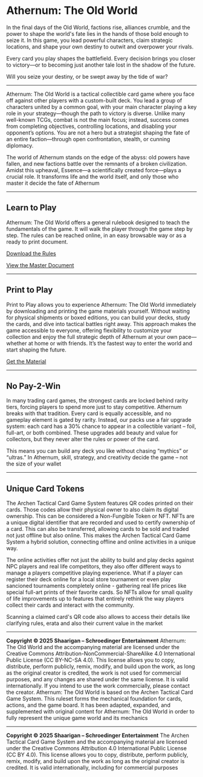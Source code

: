 # Athernum: The Old World

In the final days of the Old World, factions rise, alliances crumble, and the power to shape the world's fate lies in the hands of those bold enough to seize it. In this game, you lead powerful characters, claim strategic locations, and shape your own destiny to outwit and overpower your rivals.

Every card you play shapes the battlefield. Every decision brings you closer to victory—or to becoming just another tale lost in the shadow of the future.

Will you seize your destiny, or be swept away by the tide of war?

<hr/>

Athernum: The Old World is a tactical collectible card game where you face off against other players with a custom-built deck. You lead a group of characters united by a common goal, with your main character playing a key role in your strategy—though the path to victory is diverse. Unlike many well-known TCGs, combat is not the main focus; instead, success comes from completing objectives, controlling locations, and disabling your opponent’s options. You are not a hero but a strategist shaping the fate of an entire faction—through open confrontation, stealth, or cunning diplomacy.

The world of Athernum stands on the edge of the abyss: old powers have fallen, and new factions battle over the remnants of a broken civilization. Amidst this upheaval, Essence—a scientifically created force—plays a crucial role. It transforms life and the world itself, and only those who master it decide the fate of Athernum

<hr/>

## Learn to Play

Athernum: The Old World offers a general rulebook designed to teach the fundamentals of the game. It will walk the player through the game step by step. The rules can be reached online, in an easy browsable way or as a ready to print document.

[Download the Rules](https://github.com/SchroedingerEntertainment/Athernum-The-Old-World/tree/main/Rulebooks)

[View the Master Document](https://raw.githubusercontent.com/SchroedingerEntertainment/Athernum-The-Old-World/main/Athernum%20-%20The%20Old%20World%20Comprehensive%20Rules.pdf
)

<hr/>

## Print to Play

Print to Play allows you to experience Athernum: The Old World immediately by downloading and printing the game materials yourself. Without waiting for physical shipments or boxed editions, you can build your decks, study the cards, and dive into tactical battles right away. This approach makes the game accessible to everyone, offering flexibility to customize your collection and enjoy the full strategic depth of Athernum at your own pace—whether at home or with friends. It’s the fastest way to enter the world and start shaping the future.

[Get the Material](https://github.com/SchroedingerEntertainment/Athernum-The-Old-World/tree/main/Print%20n%20Play)

<hr/>

## No Pay-2-Win

In many trading card games, the strongest cards are locked behind rarity tiers, forcing players to spend more just to stay competitive. Athernum breaks with that tradition. Every card is equally accessible, and no gameplay element is gated by rarity. Instead, our packs use a fair upgrade system: each card has a 30% chance to appear in a collectible variant – foil, full-art, or both combined. These upgrades add beauty and value for collectors, but they never alter the rules or power of the card.

This means you can build any deck you like without chasing “mythics” or “ultras.” In Athernum, skill, strategy, and creativity decide the game – not the size of your wallet

<hr/>

## Unique Card Tokens

The Archen Tactical Card Game System features QR codes printed on their cards. Those codes allow their physical owner to also claim its digital ownership. This can be considered a Non-Fungible Token or NFT. NFTs are a unique digital identifier that are recorded and used to certify ownership of a card. This can also be transferred, allowing cards to be sold and traded not just offline but also online. This makes the Archen Tactical Card Game System a hybrid solution, connecting offline and online activities in a unique way.

The online activities offer not just the ability to build and play decks against NPC players and real life competitors, they also offer different ways to manage a players competitive playing experience. What if a player can register their deck online for a local store tournament or even play sancioned tournaments completely online - gathering real life prices like special full-art prints of their favorite cards. So NFTs allow for small quality of life improvements up to features that entirely rethink the way players collect their cards and interact with the community.

Scanning a claimed card's QR code also allows to access their details like clarifying rules, erata and also their current value in the market

<hr/>

**Copyright © 2025 Shaarigan – Schroedinger Entertainment**
Athernum: The Old World and the accompanying material are licensed under the Creative Commons
Attribution-NonCommercial-ShareAlike 4.0 International Public License (CC BY-NC-SA 4.0). This license allows
you to copy, distribute, perform publicly, remix, modify, and build upon the work, as long as the original creator is
credited, the work is not used for commercial purposes, and any changes are shared under the same license. It
is valid internationally. If you intend to use the work commercially, please contact the creator.
Athernum: The Old World is based on the Archen Tactical Card Game System. This ruleset forms the mechanical
foundation for cards, actions, and the game board. It has been adapted, expanded, and supplemented with
original content for Athernum: The Old World in order to fully represent the unique game world and its mechanics

<hr/>

**Copyright © 2025 Shaarigan – Schroedinger Entertainment**
The Archen Tactical Card Game System and the accompanying material are licensed under the Creative
Commons Attribution 4.0 International Public License (CC BY 4.0). This license allows you to copy, distribute,
perform publicly, remix, modify, and build upon the work as long as the original creator is credited. It is valid
internationally, including for commercial purposes
